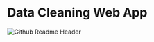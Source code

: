 # Data Cleaning Web App

![Github Readme Header](https://user-images.githubusercontent.com/83256563/163657309-387eee34-f2fa-490b-bd85-941129ad205e.png)
